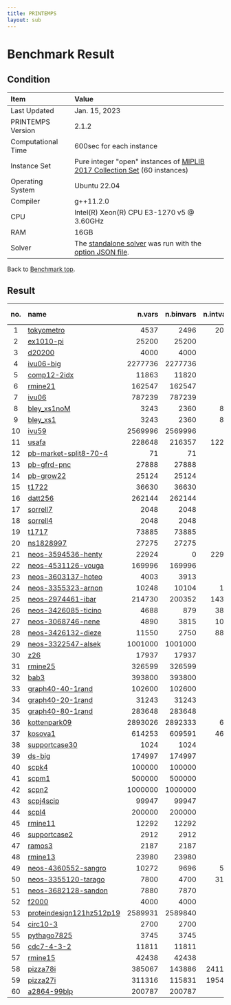 ```yaml
---
title: PRINTEMPS
layout: sub
---
```


# Benchmark Result
## Condition
| Item               | Value                                                                                                                                              |
|:-------------------|:---------------------------------------------------------------------------------------------------------------------------------------------------|
| Last Updated       | Jan. 15, 2023                                                                                                                                      |
| PRINTEMPS Version  | 2.1.2                                                                                                                                              |
| Computational Time | 600sec for each instance                                                                                                                           |
| Instance Set       | Pure integer "open" instances of [MIPLIB 2017 Collection Set](https://miplib.zib.de/tag_collection.html) (60 instances)                            |
| Operating System   | Ubuntu 22.04                                                                                                                                       |
| Compiler           | g++11.2.0                                                                                                                                          |
| CPU                | Intel(R) Xeon(R) CPU E3-1270 v5 @ 3.60GHz                                                                                                          |
| RAM                | 16GB                                                                                                                                               |
| Solver             | The [standalone solver](https://snowberryfield.github.io/printemps/#standalone-solver) was run with the [option JSON file](benchmark_option.json). |

Back to [Benchmark top](../../../).

## Result
| no. | name                                                                                             |  n.vars | n.binvars | n.intvars | n.contvars |                      n.constrs |         found feas.          |                       obj.(viol.) |          known best |
|:---:|:-------------------------------------------------------------------------------------------------|--------:|----------:|----------:|-----------:|-------------------------------:|:----------------------------:|----------------------------------:|--------------------:|
|  1  | [tokyometro](https://miplib.zib.de/instance_details_tokyometro.html)                             |    4537 |      2496 |      2041 |          0 |                           7719 | <font color=green>Yes</font> |                            9309.3 |   8263.099999999999 |
|  2  | [ex1010-pi](https://miplib.zib.de/instance_details_ex1010-pi.html)                               |   25200 |     25200 |         0 |          0 |                           1468 | <font color=green>Yes</font> |                             245.0 |               235.0 |
|  3  | [d20200](https://miplib.zib.de/instance_details_d20200.html)                                     |    4000 |      4000 |         0 |          0 |                           1502 | <font color=green>Yes</font> |                           12591.0 |             12240.0 |
|  4  | [ivu06-big](https://miplib.zib.de/instance_details_ivu06-big.html)                               | 2277736 |   2277736 |         0 |          0 |                           1177 | <font color=green>Yes</font> |                          191.3877 |              140.74 |
|  5  | [comp12-2idx](https://miplib.zib.de/instance_details_comp12-2idx.html)                           |   11863 |     11820 |        43 |          0 |                          16803 | <font color=green>Yes</font> |                             381.0 |               291.0 |
|  6  | [rmine21](https://miplib.zib.de/instance_details_rmine21.html)                                   |  162547 |    162547 |         0 |          0 |                        1441651 | <font color=green>Yes</font> |                         -532.0638 |  -10618.75083837232 |
|  7  | [ivu06](https://miplib.zib.de/instance_details_ivu06.html)                                       |  787239 |    787239 |         0 |          0 |                           1177 | <font color=green>Yes</font> |                          195.0247 |              142.86 |
|  8  | [bley_xs1noM](https://miplib.zib.de/instance_details_bley_xs1noM.html)                           |    3243 |      2360 |       883 |          0 |                           3290 | <font color=green>Yes</font> |                         4242533.0 |          3873690.77 |
|  9  | [bley_xs1](https://miplib.zib.de/instance_details_bley_xs1.html)                                 |    3243 |      2360 |       883 |          0 |                           3290 | <font color=green>Yes</font> |                         4261266.0 |   3940855.469999999 |
| 10  | [ivu59](https://miplib.zib.de/instance_details_ivu59.html)                                       | 2569996 |   2569996 |         0 |          0 |                           3436 | <font color=green>Yes</font> |                          3066.042 |               931.0 |
| 11  | [usafa](https://miplib.zib.de/instance_details_usafa.html)                                       |  228648 |    216357 |     12291 |          0 |                        1377561 | <font color=green>Yes</font> |                          26665.99 |      160.1671357657 |
| 12  | [pb-market-split8-70-4](https://miplib.zib.de/instance_details_pb-market-split8-70-4.html)       |      71 |        71 |         0 |          0 |                             17 |  <font color=gray>No</font>  |     <font color=red>(40.0)</font> |                None |
| 13  | [pb-gfrd-pnc](https://miplib.zib.de/instance_details_pb-gfrd-pnc.html)                           |   27888 |     27888 |         0 |          0 |                            874 |  <font color=gray>No</font>  |   <font color=red>(8024.0)</font> |              8890.0 |
| 14  | [pb-grow22](https://miplib.zib.de/instance_details_pb-grow22.html)                               |   25124 |     25124 |         0 |          0 |                           1320 | <font color=green>Yes</font> |                               0.0 |           -415243.0 |
| 15  | [t1722](https://miplib.zib.de/instance_details_t1722.html)                                       |   36630 |     36630 |         0 |          0 |                            338 | <font color=green>Yes</font> |                          117556.0 |            109137.0 |
| 16  | [datt256](https://miplib.zib.de/instance_details_datt256.html)                                   |  262144 |    262144 |         0 |          0 |                          11077 |  <font color=gray>No</font>  |    <font color=red>(140.0)</font> |                None |
| 17  | [sorrell7](https://miplib.zib.de/instance_details_sorrell7.html)                                 |    2048 |      2048 |         0 |          0 |                          78848 | <font color=green>Yes</font> |                            -189.0 |              -196.0 |
| 18  | [sorrell4](https://miplib.zib.de/instance_details_sorrell4.html)                                 |    2048 |      2048 |         0 |          0 |                         504451 | <font color=green>Yes</font> |                             -23.0 |               -24.0 |
| 19  | [t1717](https://miplib.zib.de/instance_details_t1717.html)                                       |   73885 |     73885 |         0 |          0 |                            551 | <font color=green>Yes</font> |                          212154.0 |            158260.0 |
| 20  | [ns1828997](https://miplib.zib.de/instance_details_ns1828997.html)                               |   27275 |     27275 |         0 |          0 |                          81725 | <font color=green>Yes</font> |                              29.0 |                 9.0 |
| 21  | [neos-3594536-henty](https://miplib.zib.de/instance_details_neos-3594536-henty.html)             |   22924 |         0 |     22924 |          0 |                          21280 |  <font color=gray>No</font>  |     <font color=red>(32.0)</font> |            401224.0 |
| 22  | [neos-4531126-vouga](https://miplib.zib.de/instance_details_neos-4531126-vouga.html)             |  169996 |    169996 |         0 |          0 |                           7694 |  <font color=gray>No</font>  |      <font color=red>(6.0)</font> |   525030.8846192999 |
| 23  | [neos-3603137-hoteo](https://miplib.zib.de/instance_details_neos-3603137-hoteo.html)             |    4003 |      3913 |        90 |          0 |                          10510 |  <font color=gray>No</font>  |     <font color=red>(21.0)</font> |                None |
| 24  | [neos-3355323-arnon](https://miplib.zib.de/instance_details_neos-3355323-arnon.html)             |   10248 |     10104 |       144 |          0 |                          21216 |  <font color=gray>No</font>  |     <font color=red>(31.0)</font> |                None |
| 25  | [neos-2974461-ibar](https://miplib.zib.de/instance_details_neos-2974461-ibar.html)               |  214730 |    200352 |     14378 |          0 |                         214107 | <font color=green>Yes</font> |                       637327600.0 |       468906174.771 |
| 26  | [neos-3426085-ticino](https://miplib.zib.de/instance_details_neos-3426085-ticino.html)           |    4688 |       879 |      3809 |          0 |                            308 | <font color=green>Yes</font> |                             228.0 |               225.0 |
| 27  | [neos-3068746-nene](https://miplib.zib.de/instance_details_neos-3068746-nene.html)               |    4890 |      3815 |      1075 |          0 |                           4664 | <font color=green>Yes</font> |                        69800640.0 |   61910283.68794999 |
| 28  | [neos-3426132-dieze](https://miplib.zib.de/instance_details_neos-3426132-dieze.html)             |   11550 |      2750 |      8800 |          0 |                            570 | <font color=green>Yes</font> |                             413.0 |               407.0 |
| 29  | [neos-3322547-alsek](https://miplib.zib.de/instance_details_neos-3322547-alsek.html)             | 1001000 |   1001000 |         0 |          0 |                           2000 | <font color=green>Yes</font> |                             463.0 |               400.0 |
| 30  | [z26](https://miplib.zib.de/instance_details_z26.html)                                           |   17937 |     17937 |         0 |          0 |                         850513 | <font color=green>Yes</font> |                           -1108.0 |             -1192.0 |
| 31  | [rmine25](https://miplib.zib.de/instance_details_rmine25.html)                                   |  326599 |    326599 |         0 |          0 |                        2953849 | <font color=green>Yes</font> |                         -216.6917 |  -15541.66928749976 |
| 32  | [bab3](https://miplib.zib.de/instance_details_bab3.html)                                         |  393800 |    393800 |         0 |          0 |                          23069 |  <font color=gray>No</font>  |     <font color=red>(94.0)</font> |        -656214.9542 |
| 33  | [graph40-40-1rand](https://miplib.zib.de/instance_details_graph40-40-1rand.html)                 |  102600 |    102600 |         0 |          0 |                         360900 | <font color=green>Yes</font> |                              -7.0 |                -9.0 |
| 34  | [graph40-20-1rand](https://miplib.zib.de/instance_details_graph40-20-1rand.html)                 |   31243 |     31243 |         0 |          0 |                          99067 | <font color=green>Yes</font> |                             -14.0 |               -15.0 |
| 35  | [graph40-80-1rand](https://miplib.zib.de/instance_details_graph40-80-1rand.html)                 |  283648 |    283648 |         0 |          0 |                        1050112 | <font color=green>Yes</font> |                              -4.0 |                -7.0 |
| 36  | [kottenpark09](https://miplib.zib.de/instance_details_kottenpark09.html)                         | 2893026 |   2892333 |       693 |          0 |                         325547 |  <font color=gray>No</font>  |   <font color=red>(5334.0)</font> |              1715.0 |
| 37  | [kosova1](https://miplib.zib.de/instance_details_kosova1.html)                                   |  614253 |    609591 |      4662 |          0 |                         304931 |  <font color=gray>No</font>  |   <font color=red>(4985.0)</font> |               293.0 |
| 38  | [supportcase30](https://miplib.zib.de/instance_details_supportcase30.html)                       |    1024 |      1024 |         0 |          0 |                           1028 |  <font color=gray>No</font>  |     <font color=red>(16.0)</font> |                None |
| 39  | [ds-big](https://miplib.zib.de/instance_details_ds-big.html)                                     |  174997 |    174997 |         0 |          0 |                           1042 | <font color=green>Yes</font> |                          1876.989 |    195.498997075249 |
| 40  | [scpk4](https://miplib.zib.de/instance_details_scpk4.html)                                       |  100000 |    100000 |         0 |          0 |                           2000 | <font color=green>Yes</font> |                             327.0 |               321.0 |
| 41  | [scpm1](https://miplib.zib.de/instance_details_scpm1.html)                                       |  500000 |    500000 |         0 |          0 |                           5000 | <font color=green>Yes</font> |                             602.0 |               554.0 |
| 42  | [scpn2](https://miplib.zib.de/instance_details_scpn2.html)                                       | 1000000 |   1000000 |         0 |          0 |                           5000 | <font color=green>Yes</font> |                             582.0 |               501.0 |
| 43  | [scpj4scip](https://miplib.zib.de/instance_details_scpj4scip.html)                               |   99947 |     99947 |         0 |          0 |                           1000 | <font color=green>Yes</font> |                             133.0 |               128.0 |
| 44  | [scpl4](https://miplib.zib.de/instance_details_scpl4.html)                                       |  200000 |    200000 |         0 |          0 |                           2000 | <font color=green>Yes</font> |                             273.0 |               262.0 |
| 45  | [rmine11](https://miplib.zib.de/instance_details_rmine11.html)                                   |   12292 |     12292 |         0 |          0 |                          97389 | <font color=green>Yes</font> |                         -2465.578 |        -2508.404144 |
| 46  | [supportcase2](https://miplib.zib.de/instance_details_supportcase2.html)                         |    2912 |      2912 |         0 |          0 |                         597385 |  <font color=gray>No</font>  |      <font color=red>(1.0)</font> |                65.0 |
| 47  | [ramos3](https://miplib.zib.de/instance_details_ramos3.html)                                     |    2187 |      2187 |         0 |          0 |                           2187 | <font color=green>Yes</font> |                             219.0 |               186.0 |
| 48  | [rmine13](https://miplib.zib.de/instance_details_rmine13.html)                                   |   23980 |     23980 |         0 |          0 |                         197155 | <font color=green>Yes</font> |                          -2103.76 | -3495.3706624382535 |
| 49  | [neos-4360552-sangro](https://miplib.zib.de/instance_details_neos-4360552-sangro.html)           |   10272 |      9696 |       576 |          0 |                          46012 |  <font color=gray>No</font>  |      <font color=red>(4.0)</font> |                -8.0 |
| 50  | [neos-3355120-tarago](https://miplib.zib.de/instance_details_neos-3355120-tarago.html)           |    7800 |      4700 |      3100 |          0 |                          86633 |  <font color=gray>No</font>  | <font color=red>(979598.9)</font> | -11115965.664625322 |
| 51  | [neos-3682128-sandon](https://miplib.zib.de/instance_details_neos-3682128-sandon.html)           |    7880 |      7870 |        10 |          0 |                          14920 | <font color=green>Yes</font> |                        34834840.0 |          34666770.0 |
| 52  | [f2000](https://miplib.zib.de/instance_details_f2000.html)                                       |    4000 |      4000 |         0 |          0 |                          10500 |  <font color=gray>No</font>  |     <font color=red>(18.0)</font> |              1810.0 |
| 53  | [proteindesign121hz512p19](https://miplib.zib.de/instance_details_proteindesign121hz512p19.html) | 2589931 |   2589840 |        91 |          0 | 301                            | <font color=gray>N/A</font>   |    <font color=gray>N/A</font>  |               3382.0 |                     |
| 54  | [circ10-3](https://miplib.zib.de/instance_details_circ10-3.html)                                 |    2700 |      2700 |         0 |          0 |                          42620 | <font color=green>Yes</font> |                             358.0 |               280.0 |
| 55  | [pythago7825](https://miplib.zib.de/instance_details_pythago7825.html)                           |    3745 |      3745 |         0 |          0 |                          14672 |  <font color=gray>No</font>  |     <font color=red>(14.0)</font> |                None |
| 56  | [cdc7-4-3-2](https://miplib.zib.de/instance_details_cdc7-4-3-2.html)                             |   11811 |     11811 |         0 |          0 |                          14478 | <font color=green>Yes</font> |                            -289.0 |              -289.0 |
| 57  | [rmine15](https://miplib.zib.de/instance_details_rmine15.html)                                   |   42438 |     42438 |         0 |          0 |                         358395 | <font color=green>Yes</font> |                         -1375.607 |  -5018.819990999996 |
| 58  | [pizza78i](https://miplib.zib.de/instance_details_pizza78i.html)                                 |  385067 |    143886 |    241181 |          0 |                         443776 | <font color=gray>N/A</font>  |       <font color=gray>N/A</font> |            564039.0 |
| 59  | [pizza27i](https://miplib.zib.de/instance_details_pizza27i.html)                                 |  311316 |    115831 |    195485 |          0 |                         359835 | <font color=gray>N/A</font>  |       <font color=gray>N/A</font> |            701882.0 |
| 60  | [a2864-99blp](https://miplib.zib.de/instance_details_a2864-99blp.html)                           |  200787 |    200787 |         0 |          0 |                          22117 | <font color=green>Yes</font> |                            -257.0 |              -257.0 |
